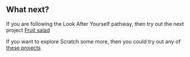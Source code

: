 ## What next?

If you are following the Look After Yourself pathway, then try out the next project [Fruit salad](https://projects.raspberrypi.org/admin/projects/fruit-salad)

If you want to explore Scratch some more, then you could try out any of [these projects](https://projects.raspberrypi.org/en/projects?software%5B%5D=scratch)

